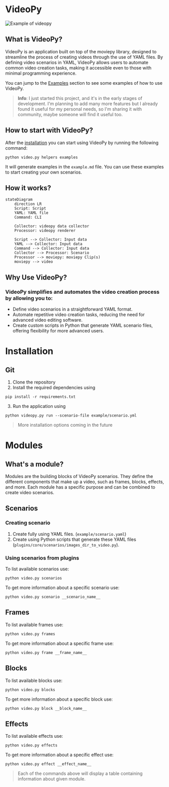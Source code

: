 # VideoPy
![Example of videopy](./example/output/readme.gif)
## What is VideoPy?

VideoPy is an application built on top of the moviepy library, designed to streamline the process of creating videos
through the use of YAML files. By defining video scenarios in YAML, VideoPy allows users to automate common video
creation tasks, making it accessible even to those with minimal programming experience.

You can jump to the [Examples](#examples) section to see some examples of how to use VideoPy.

> **Info**: I just started this project, and it's in the early stages of development. I'm planning to add many more features
but I already found it useful for my personal needs, so I'm sharing it with community, maybe someone will
find it useful too.

## How to start with VideoPy?
After the [installation](#installation) you can start using VideoPy by running the following command:
```shell
python video.py helpers examples
```
It will generate examples in the `example.md` file. You can use these examples to start creating your own scenarios.

## How it works?
```mermaid
stateDiagram
    direction LR
    Script: Script
    YAML: YAML file
    Command: CLI
    
    Collector: videopy data collector
    Processor: videopy renderer
    
    Script --> Collector: Input data
    YAML --> Collector: Input data
    Command --> Collector: Input data
    Collector --> Processor: Scenario 
    Processor --> moviepy: moviepy Clip(s)
    moviepy --> video
```

## Why Use VideoPy?

### VideoPy simplifies and automates the video creation process by allowing you to:

- Define video scenarios in a straightforward YAML format.
- Automate repetitive video creation tasks, reducing the need for advanced video editing software.
- Create custom scripts in Python that generate YAML scenario files, offering flexibility for more advanced users.

# Installation

## Git

1. Clone the repository
2. Install the required dependencies using
```shell
pip install -r requirements.txt
```
3. Run the application using 
```shell
python videopy.py run --scenario-file example/scenario.yml
```

> More installation options coming in the future

# Modules

## What's a module?

Modules are the building blocks of VideoPy scenarios. They define the different components that make up a video, such as
frames, blocks, effects, and more. Each module has a specific purpose and can be combined to create video scenarios.

## Scenarios

### Creating scenario

1. Create fully using YAML files. (`example/scenario.yaml`)
2. Create using Python scripts that generate these YAML files (`plugins/core/scenarios/images_dir_to_video.py`).

### Using scenarios from plugins

To list available scenarios use:
```shell
python video.py scenarios
```

To get more information about a specific scenario use:
```shell
python video.py scenario __scenario_name__
```

## Frames

To list available frames use:
```shell
python video.py frames
```

To get more information about a specific frame use:
```shell
python video.py frame __frame_name__
```

## Blocks

To list available blocks use:
```shell
python video.py blocks
```

To get more information about a specific block use:
```shell
python video.py block __block_name__
```

## Effects

To list available effects use:
```shell
python video.py effects
```

To get more information about a specific effect use:
```shell
python video.py effect __effect_name__
```

> Each of the commands above will display a table containing information about given module.

